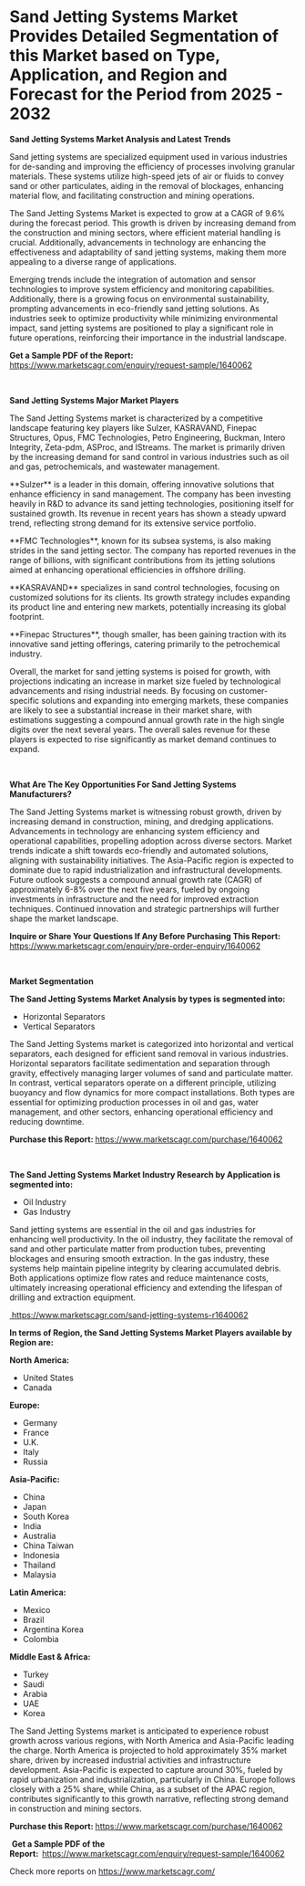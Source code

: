 <p><h1>Sand Jetting Systems Market Provides Detailed Segmentation of this Market based on Type, Application, and Region and Forecast for the Period from 2025 - 2032</h1></p><p><strong>Sand Jetting Systems Market Analysis and Latest Trends</strong></p>
<p><p>Sand jetting systems are specialized equipment used in various industries for de-sanding and improving the efficiency of processes involving granular materials. These systems utilize high-speed jets of air or fluids to convey sand or other particulates, aiding in the removal of blockages, enhancing material flow, and facilitating construction and mining operations.</p><p>The Sand Jetting Systems Market is expected to grow at a CAGR of 9.6% during the forecast period. This growth is driven by increasing demand from the construction and mining sectors, where efficient material handling is crucial. Additionally, advancements in technology are enhancing the effectiveness and adaptability of sand jetting systems, making them more appealing to a diverse range of applications. </p><p>Emerging trends include the integration of automation and sensor technologies to improve system efficiency and monitoring capabilities. Additionally, there is a growing focus on environmental sustainability, prompting advancements in eco-friendly sand jetting solutions. As industries seek to optimize productivity while minimizing environmental impact, sand jetting systems are positioned to play a significant role in future operations, reinforcing their importance in the industrial landscape.</p></p>
<p><strong>Get a Sample PDF of the Report:&nbsp;</strong> <a href="https://www.marketscagr.com/enquiry/request-sample/1640062?utm_campaign=1126&utm_medium=2&utm_source=Github&utm_content=ia&utm_term=08032025&utm_id=sand-jetting-systems">https://www.marketscagr.com/enquiry/request-sample/1640062</a></p>
<p>&nbsp;</p>
<p><strong>Sand Jetting Systems Major Market Players</strong></p>
<p><p>The Sand Jetting Systems market is characterized by a competitive landscape featuring key players like Sulzer, KASRAVAND, Finepac Structures, Opus, FMC Technologies, Petro Engineering, Buckman, Intero Integrity, Zeta-pdm, ASProc, and IStreams. The market is primarily driven by the increasing demand for sand control in various industries such as oil and gas, petrochemicals, and wastewater management.</p><p>**Sulzer** is a leader in this domain, offering innovative solutions that enhance efficiency in sand management. The company has been investing heavily in R&D to advance its sand jetting technologies, positioning itself for sustained growth. Its revenue in recent years has shown a steady upward trend, reflecting strong demand for its extensive service portfolio.</p><p>**FMC Technologies**, known for its subsea systems, is also making strides in the sand jetting sector. The company has reported revenues in the range of billions, with significant contributions from its jetting solutions aimed at enhancing operational efficiencies in offshore drilling.</p><p>**KASRAVAND** specializes in sand control technologies, focusing on customized solutions for its clients. Its growth strategy includes expanding its product line and entering new markets, potentially increasing its global footprint.</p><p>**Finepac Structures**, though smaller, has been gaining traction with its innovative sand jetting offerings, catering primarily to the petrochemical industry.</p><p>Overall, the market for sand jetting systems is poised for growth, with projections indicating an increase in market size fueled by technological advancements and rising industrial needs. By focusing on customer-specific solutions and expanding into emerging markets, these companies are likely to see a substantial increase in their market share, with estimations suggesting a compound annual growth rate in the high single digits over the next several years. The overall sales revenue for these players is expected to rise significantly as market demand continues to expand.</p></p>
<p>&nbsp;</p>
<p><strong>What Are The Key Opportunities For Sand Jetting Systems Manufacturers?</strong></p>
<p><p>The Sand Jetting Systems market is witnessing robust growth, driven by increasing demand in construction, mining, and dredging applications. Advancements in technology are enhancing system efficiency and operational capabilities, propelling adoption across diverse sectors. Market trends indicate a shift towards eco-friendly and automated solutions, aligning with sustainability initiatives. The Asia-Pacific region is expected to dominate due to rapid industrialization and infrastructural developments. Future outlook suggests a compound annual growth rate (CAGR) of approximately 6-8% over the next five years, fueled by ongoing investments in infrastructure and the need for improved extraction techniques. Continued innovation and strategic partnerships will further shape the market landscape.</p></p>
<p><strong>Inquire or Share Your Questions If Any Before Purchasing This Report:</strong> <a href="https://www.marketscagr.com/enquiry/pre-order-enquiry/1640062?utm_campaign=1126&utm_medium=2&utm_source=Github&utm_content=ia&utm_term=08032025&utm_id=sand-jetting-systems">https://www.marketscagr.com/enquiry/pre-order-enquiry/1640062</a></p>
<p>&nbsp;</p>
<p><strong>Market Segmentation</strong></p>
<p><strong>The Sand Jetting Systems Market Analysis by types is segmented into:</strong></p>
<p><ul><li>Horizontal Separators</li><li>Vertical Separators</li></ul></p>
<p><p>The Sand Jetting Systems market is categorized into horizontal and vertical separators, each designed for efficient sand removal in various industries. Horizontal separators facilitate sedimentation and separation through gravity, effectively managing larger volumes of sand and particulate matter. In contrast, vertical separators operate on a different principle, utilizing buoyancy and flow dynamics for more compact installations. Both types are essential for optimizing production processes in oil and gas, water management, and other sectors, enhancing operational efficiency and reducing downtime.</p></p>
<p><strong>Purchase this Report:&nbsp;</strong><a href="https://www.marketscagr.com/purchase/1640062?utm_campaign=1126&utm_medium=2&utm_source=Github&utm_content=ia&utm_term=08032025&utm_id=sand-jetting-systems">https://www.marketscagr.com/purchase/1640062</a></p>
<p>&nbsp;</p>
<p><strong>The Sand Jetting Systems Market Industry Research by Application is segmented into:</strong></p>
<p><ul><li>Oil Industry</li><li>Gas Industry</li></ul></p>
<p><p>Sand jetting systems are essential in the oil and gas industries for enhancing well productivity. In the oil industry, they facilitate the removal of sand and other particulate matter from production tubes, preventing blockages and ensuring smooth extraction. In the gas industry, these systems help maintain pipeline integrity by clearing accumulated debris. Both applications optimize flow rates and reduce maintenance costs, ultimately increasing operational efficiency and extending the lifespan of drilling and extraction equipment.</p></p>
<p><a href="https://www.marketscagr.com/sand-jetting-systems-r1640062?utm_campaign=1126&utm_medium=2&utm_source=Github&utm_content=ia&utm_term=08032025&utm_id=sand-jetting-systems">&nbsp;https://www.marketscagr.com/sand-jetting-systems-r1640062</a></p>
<p><strong>In terms of Region, the Sand Jetting Systems Market Players available by Region are:</strong></p>
<p>
    <p> <strong> North America: </strong>
        <ul>
            <li>United States</li>
            <li>Canada</li>
        </ul>
        </p> 
    <p> <strong> Europe: </strong>
        <ul>
            <li>Germany</li>
            <li>France</li>
            <li>U.K.</li>
            <li>Italy</li>
            <li>Russia</li>
        </ul>
        </p> 
    <p> <strong> Asia-Pacific: </strong>
        <ul>
            <li>China</li>
            <li>Japan</li>
            <li>South Korea</li>
            <li>India</li>
            <li>Australia</li>
            <li>China Taiwan</li>
            <li>Indonesia</li>
            <li>Thailand</li>
            <li>Malaysia</li>
        </ul>
        </p> 
    <p> <strong> Latin America: </strong>
        <ul>
            <li>Mexico</li>
            <li>Brazil</li>
            <li>Argentina Korea</li>
            <li>Colombia</li>
        </ul>
        </p> 
    <p> <strong> Middle East & Africa: </strong>
        <ul>
            <li>Turkey</li>
            <li>Saudi</li>
            <li>Arabia</li>
            <li>UAE</li>
            <li>Korea</li>
        </ul>
    </p>
    </p>
<p><p>The Sand Jetting Systems market is anticipated to experience robust growth across various regions, with North America and Asia-Pacific leading the charge. North America is projected to hold approximately 35% market share, driven by increased industrial activities and infrastructure development. Asia-Pacific is expected to capture around 30%, fueled by rapid urbanization and industrialization, particularly in China. Europe follows closely with a 25% share, while China, as a subset of the APAC region, contributes significantly to this growth narrative, reflecting strong demand in construction and mining sectors.</p></p>
<p><strong>Purchase this Report: </strong><a href="https://www.marketscagr.com/purchase/1640062?utm_campaign=1126&utm_medium=2&utm_source=Github&utm_content=ia&utm_term=08032025&utm_id=sand-jetting-systems">https://www.marketscagr.com/purchase/1640062</a></p>
<p>&nbsp;<strong>Get a Sample PDF of the Report:&nbsp;&nbsp;</strong><a href="https://www.marketscagr.com/enquiry/request-sample/1640062?utm_campaign=1126&utm_medium=2&utm_source=Github&utm_content=ia&utm_term=08032025&utm_id=sand-jetting-systems">https://www.marketscagr.com/enquiry/request-sample/1640062</a></p>
<p><strong></strong></p>
<p>Check more reports on <a href="https://www.marketscagr.com/?utm_campaign=1126&utm_medium=2&utm_source=Github&utm_content=ia&utm_term=08032025&utm_id=sand-jetting-systems">https://www.marketscagr.com/</a></p>